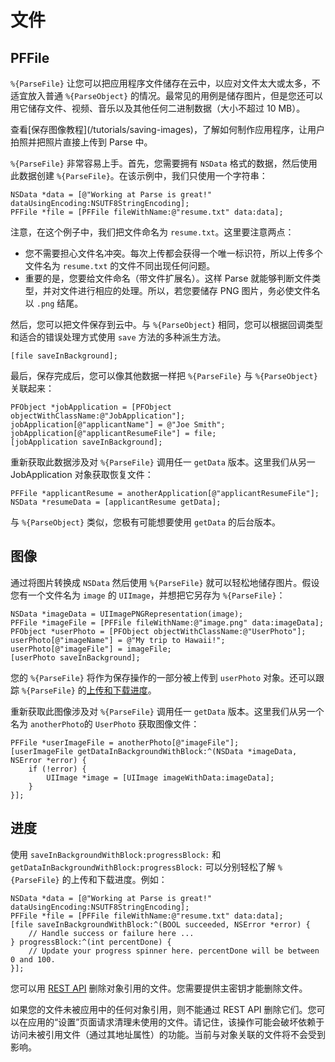 # 文件

## PFFile

`%{ParseFile}` 让您可以把应用程序文件储存在云中，以应对文件太大或太多，不适宜放入普通 `%{ParseObject}` 的情况。最常见的用例是储存图片，但是您还可以用它储存文件、视频、音乐以及其他任何二进制数据（大小不超过 10 MB）。

<div class='tip info'><div>
查看[保存图像教程](/tutorials/saving-images)，了解如何制作应用程序，让用户拍照并把照片直接上传到 Parse 中。
</div></div>

`%{ParseFile}` 非常容易上手。首先，您需要拥有 `NSData` 格式的数据，然后使用此数据创建 `%{ParseFile}`。在该示例中，我们只使用一个字符串：

```objc
NSData *data = [@"Working at Parse is great!" dataUsingEncoding:NSUTF8StringEncoding];
PFFile *file = [PFFile fileWithName:@"resume.txt" data:data];
```

注意，在这个例子中，我们把文件命名为 `resume.txt`。这里要注意两点： 

*   您不需要担心文件名冲突。每次上传都会获得一个唯一标识符，所以上传多个文件名为 `resume.txt` 的文件不同出现任何问题。
*   重要的是，您要给文件命名（带文件扩展名）。这样 Parse 就能够判断文件类型，并对文件进行相应的处理。所以，若您要储存 PNG 图片，务必使文件名以 `.png` 结尾。

然后，您可以把文件保存到云中。与 `%{ParseObject}` 相同，您可以根据回调类型和适合的错误处理方式使用 `save` 方法的多种派生方法。

```objc 
[file saveInBackground];
```

最后，保存完成后，您可以像其他数据一样把 `%{ParseFile}` 与 `%{ParseObject}` 关联起来：

```objc
PFObject *jobApplication = [PFObject objectWithClassName:@"JobApplication"];
jobApplication[@"applicantName"] = @"Joe Smith";
jobApplication[@"applicantResumeFile"] = file;
[jobApplication saveInBackground];
```

重新获取此数据涉及对 `%{ParseFile}` 调用任一 `getData` 版本。这里我们从另一 JobApplication 对象获取恢复文件：

```objc
PFFile *applicantResume = anotherApplication[@"applicantResumeFile"];
NSData *resumeData = [applicantResume getData];
```

与 `%{ParseObject}` 类似，您极有可能想要使用 `getData` 的后台版本。

## 图像

通过将图片转换成 `NSData` 然后使用 `%{ParseFile}` 就可以轻松地储存图片。假设您有一个文件名为 `image` 的 `UIImage`，并想把它另存为 `%{ParseFile}`：

```objc
NSData *imageData = UIImagePNGRepresentation(image);
PFFile *imageFile = [PFFile fileWithName:@"image.png" data:imageData];
PFObject *userPhoto = [PFObject objectWithClassName:@"UserPhoto"];
userPhoto[@"imageName"] = @"My trip to Hawaii!";
userPhoto[@"imageFile"] = imageFile;
[userPhoto saveInBackground];
```

您的 `%{ParseFile}` 将作为保存操作的一部分被上传到 `userPhoto` 对象。还可以跟踪 `%{ParseFile}` 的[上传和下载进度](/docs/cn/ios_guide#files-progress)。

重新获取此图像涉及对 `%{ParseFile}` 调用任一 `getData` 版本。这里我们从另一个名为 `anotherPhoto`的 `UserPhoto` 获取图像文件：

```objc
PFFile *userImageFile = anotherPhoto[@"imageFile"];
[userImageFile getDataInBackgroundWithBlock:^(NSData *imageData, NSError *error) {
    if (!error) {
        UIImage *image = [UIImage imageWithData:imageData];
    }
}];
```

## 进度

使用 `saveInBackgroundWithBlock:progressBlock:` 和 `getDataInBackgroundWithBlock:progressBlock:` 可以分别轻松了解 `%{ParseFile}` 的上传和下载进度。例如：

```objc
NSData *data = [@"Working at Parse is great!" dataUsingEncoding:NSUTF8StringEncoding];
PFFile *file = [PFFile fileWithName:@"resume.txt" data:data];
[file saveInBackgroundWithBlock:^(BOOL succeeded, NSError *error) {
    // Handle success or failure here ... 
} progressBlock:^(int percentDone) {
    // Update your progress spinner here. percentDone will be between 0 and 100.
}];
```

您可以用 [REST API](/docs/rest#files-deleting) 删除对象引用的文件。您需要提供主密钥才能删除文件。

如果您的文件未被应用中的任何对象引用，则不能通过 REST API 删除它们。您可以在应用的&ldquo;设置&rdquo;页面请求清理未使用的文件。请记住，该操作可能会破坏依赖于访问未被引用文件（通过其地址属性）的功能。当前与对象关联的文件将不会受到影响。
